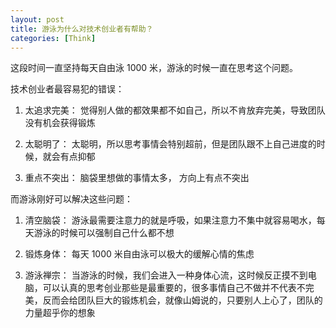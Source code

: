 ```yaml
---
layout: post
title: 游泳为什么对技术创业者有帮助？
categories: [Think]
---
```


这段时间一直坚持每天自由泳 1000 米，游泳的时候一直在思考这个问题。

技术创业者最容易犯的错误：
1. 太追求完美： 觉得别人做的都效果都不如自己，所以不肯放弃完美，导致团队没有机会获得锻炼

2. 太聪明了： 太聪明，所以思考事情会特别超前，但是团队跟不上自己进度的时候，就会有点抑郁

3. 重点不突出： 脑袋里想做的事情太多， 方向上有点不突出

而游泳刚好可以解决这些问题： 

1. 清空脑袋： 游泳最需要注意力的就是呼吸，如果注意力不集中就容易喝水，每天游泳的时候可以强制自己什么都不想

2. 锻炼身体： 每天 1000 米自由泳可以极大的缓解心情的焦虑

3. 游泳禅宗： 当游泳的时候，我们会进入一种身体心流，这时候反正摸不到电脑，可以认真的思考创业那些是最重要的，很多事情自己不做并不代表不完美，反而会给团队巨大的锻炼机会，就像山姆说的，只要别人上心了，团队的力量超乎你的想象
